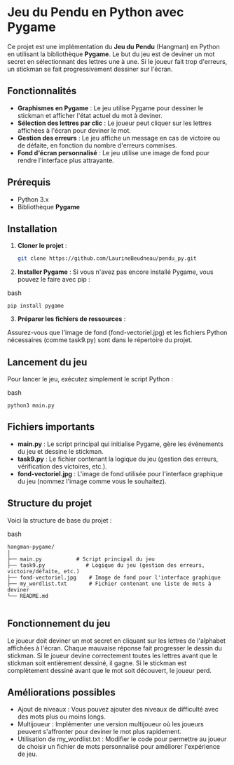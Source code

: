 # Jeu du Pendu en Python avec Pygame

Ce projet est une implémentation du **Jeu du Pendu** (Hangman) en Python en utilisant la bibliothèque **Pygame**. Le but du jeu est de deviner un mot secret en sélectionnant des lettres une à une. Si le joueur fait trop d'erreurs, un stickman se fait progressivement dessiner sur l'écran.

## Fonctionnalités

- **Graphismes en Pygame** : Le jeu utilise Pygame pour dessiner le stickman et afficher l'état actuel du mot à deviner.
- **Sélection des lettres par clic** : Le joueur peut cliquer sur les lettres affichées à l'écran pour deviner le mot.
- **Gestion des erreurs** : Le jeu affiche un message en cas de victoire ou de défaite, en fonction du nombre d'erreurs commises.
- **Fond d'écran personnalisé** : Le jeu utilise une image de fond pour rendre l'interface plus attrayante.

## Prérequis

- Python 3.x
- Bibliothèque **Pygame**

## Installation

1. **Cloner le projet** :
   ```bash
   git clone https://github.com/LaurineBeudneau/pendu_py.git

2. **Installer Pygame** : Si vous n'avez pas encore installé Pygame, vous pouvez le faire avec pip :

bash
```
pip install pygame
```

3. **Préparer les fichiers de ressources** :

Assurez-vous que l'image de fond (fond-vectoriel.jpg) et les fichiers Python nécessaires (comme task9.py) sont dans le répertoire du projet.

## Lancement du jeu

Pour lancer le jeu, exécutez simplement le script Python :

bash
```
python3 main.py
```
## Fichiers importants

- **main.py** : Le script principal qui initialise Pygame, gère les événements du jeu et dessine le stickman.
- **task9.py** : Le fichier contenant la logique du jeu (gestion des erreurs, vérification des victoires, etc.).
- **fond-vectoriel.jpg** : L'image de fond utilisée pour l'interface graphique du jeu (nommez l'image comme vous le souhaitez).

## Structure du projet

Voici la structure de base du projet :

bash
```
hangman-pygame/
│
├── main.py           # Script principal du jeu
├── task9.py             # Logique du jeu (gestion des erreurs, victoire/défaite, etc.)
├── fond-vectoriel.jpg    # Image de fond pour l'interface graphique
├── my_wordlist.txt       # Fichier contenant une liste de mots à deviner
└── README.md            
         
```

## Fonctionnement du jeu

Le joueur doit deviner un mot secret en cliquant sur les lettres de l'alphabet affichées à l'écran.
Chaque mauvaise réponse fait progresser le dessin du stickman.
Si le joueur devine correctement toutes les lettres avant que le stickman soit entièrement dessiné, il gagne.
Si le stickman est complètement dessiné avant que le mot soit découvert, le joueur perd.

## Améliorations possibles

- Ajout de niveaux : Vous pouvez ajouter des niveaux de difficulté avec des mots plus ou moins longs.
- Multijoueur : Implémenter une version multijoueur où les joueurs peuvent s'affronter pour deviner le mot plus rapidement.
- Utilisation de my_wordlist.txt : Modifier le code pour permettre au joueur de choisir un fichier de mots personnalisé pour améliorer l'expérience de jeu.
